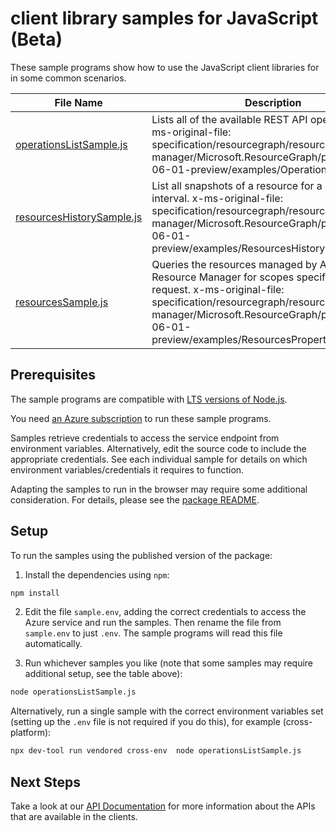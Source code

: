 # client library samples for JavaScript (Beta)

These sample programs show how to use the JavaScript client libraries for in some common scenarios.

| **File Name**                                       | **Description**                                                                                                                                                                                                                                         |
| --------------------------------------------------- | ------------------------------------------------------------------------------------------------------------------------------------------------------------------------------------------------------------------------------------------------------- |
| [operationsListSample.js][operationslistsample]     | Lists all of the available REST API operations. x-ms-original-file: specification/resourcegraph/resource-manager/Microsoft.ResourceGraph/preview/2021-06-01-preview/examples/OperationsList.json                                                        |
| [resourcesHistorySample.js][resourceshistorysample] | List all snapshots of a resource for a given time interval. x-ms-original-file: specification/resourcegraph/resource-manager/Microsoft.ResourceGraph/preview/2021-06-01-preview/examples/ResourcesHistoryMgsGet.json                                    |
| [resourcesSample.js][resourcessample]               | Queries the resources managed by Azure Resource Manager for scopes specified in the request. x-ms-original-file: specification/resourcegraph/resource-manager/Microsoft.ResourceGraph/preview/2021-06-01-preview/examples/ResourcesPropertiesQuery.json |

## Prerequisites

The sample programs are compatible with [LTS versions of Node.js](https://github.com/nodejs/release#release-schedule).

You need [an Azure subscription][freesub] to run these sample programs.

Samples retrieve credentials to access the service endpoint from environment variables. Alternatively, edit the source code to include the appropriate credentials. See each individual sample for details on which environment variables/credentials it requires to function.

Adapting the samples to run in the browser may require some additional consideration. For details, please see the [package README][package].

## Setup

To run the samples using the published version of the package:

1. Install the dependencies using `npm`:

```bash
npm install
```

2. Edit the file `sample.env`, adding the correct credentials to access the Azure service and run the samples. Then rename the file from `sample.env` to just `.env`. The sample programs will read this file automatically.

3. Run whichever samples you like (note that some samples may require additional setup, see the table above):

```bash
node operationsListSample.js
```

Alternatively, run a single sample with the correct environment variables set (setting up the `.env` file is not required if you do this), for example (cross-platform):

```bash
npx dev-tool run vendored cross-env  node operationsListSample.js
```

## Next Steps

Take a look at our [API Documentation][apiref] for more information about the APIs that are available in the clients.

[operationslistsample]: https://github.com/Azure/azure-sdk-for-js/blob/main/sdk/resourcegraph/arm-resourcegraph/samples/v5-beta/javascript/operationsListSample.js
[resourceshistorysample]: https://github.com/Azure/azure-sdk-for-js/blob/main/sdk/resourcegraph/arm-resourcegraph/samples/v5-beta/javascript/resourcesHistorySample.js
[resourcessample]: https://github.com/Azure/azure-sdk-for-js/blob/main/sdk/resourcegraph/arm-resourcegraph/samples/v5-beta/javascript/resourcesSample.js
[apiref]: https://docs.microsoft.com/javascript/api/@azure/arm-resourcegraph?view=azure-node-preview
[freesub]: https://azure.microsoft.com/free/
[package]: https://github.com/Azure/azure-sdk-for-js/tree/main/sdk/resourcegraph/arm-resourcegraph/README.md
